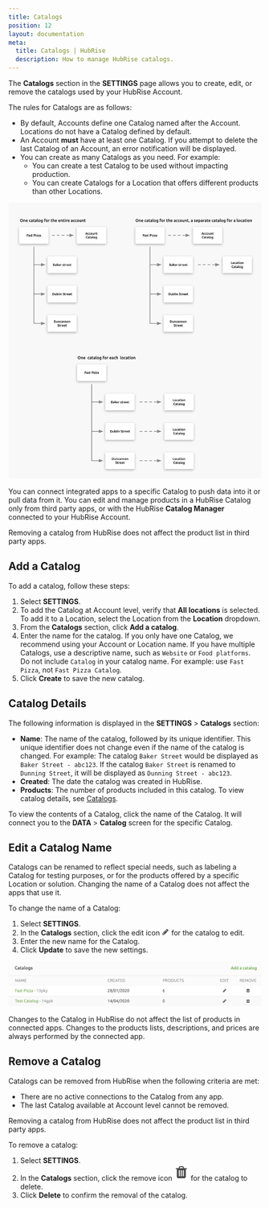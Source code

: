 ```yaml
---
title: Catalogs
position: 12
layout: documentation
meta:
  title: Catalogs | HubRise
  description: How to manage HubRise catalogs.
---
```


The **Catalogs** section in the **SETTINGS** page allows you to create, edit, or remove the catalogs used by your HubRise Account.

The rules for Catalogs are as follows:

- By default, Accounts define one Catalog named after the Account. Locations do not have a Catalog defined by default.
- An Account **must** have at least one Catalog. If you attempt to delete the last Catalog of an Account, an error notification will be displayed.
- You can create as many Catalogs as you need. For example:
  - You can create a test Catalog to be used without impacting production.
  - You can create Catalogs for a Location that offers different products than other Locations.

![Catalog Rules example](../images/047-en-2x-catalog-rules.png)

You can connect integrated apps to a specific Catalog to push data into it or pull data from it.
You can edit and manage products in a HubRise Catalog only from third party apps, or with the HubRise **Catalog Manager** connected to your HubRise Account.

Removing a catalog from HubRise does not affect the product list in third party apps.

## Add a Catalog

To add a catalog, follow these steps:

1. Select **SETTINGS**.
1. To add the Catalog at Account level, verify that **All locations** is selected. To add it to a Location, select the Location from the **Location** dropdown.
1. From the **Catalogs** section, click **Add a catalog**.
1. Enter the name for the catalog. If you only have one Catalog, we recommend using your Account or Location name. If you have multiple Catalogs, use a descriptive name, such as `Website` or `Food platforms`. Do not include `Catalog` in your catalog name. For example: use `Fast Pizza`, not `Fast Pizza Catalog`.
1. Click **Create** to save the new catalog.

## Catalog Details

The following information is displayed in the **SETTINGS** > **Catalogs** section:

- **Name**: The name of the catalog, followed by its unique identifier. This unique identifier does not change even if the name of the catalog is changed. For example: The catalog `Baker Street` would be displayed as `Baker Street - abc123`. If the catalog `Baker Street` is renamed to `Dunning Street`, it will be displayed as `Dunning Street - abc123`.
- **Created**: The date the catalog was created in HubRise.
- **Products**: The number of products included in this catalog. To view catalog details, see [Catalogs](/docs/data#catalogs).

To view the contents of a Catalog, click the name of the Catalog. It will connect you to the **DATA** > **Catalog** screen for the specific Catalog.

## Edit a Catalog Name

Catalogs can be renamed to reflect special needs, such as labeling a Catalog for testing purposes, or for the products offered by a specific Location or solution. Changing the name of a Catalog does not affect the apps that use it.

To change the name of a Catalog:

1. Select **SETTINGS**.
2. In the **Catalogs** section, click the edit icon <InlineImage width="15" height="15">![Edit Icon](../images/028-pen-icon.png)</InlineImage> for the catalog to edit.
3. Enter the new name for the Catalog.
4. Click **Update** to save the new settings.

![HubRise Edit Catalog](../images/065-en-2x-edit-remove-catalog.png)

Changes to the Catalog in HubRise do not affect the list of products in connected apps. Changes to the products lists, descriptions, and prices are always performed by the connected app.

## Remove a Catalog

Catalogs can be removed from HubRise when the following criteria are met:

- There are no active connections to the Catalog from any app.
- The last Catalog available at Account level cannot be removed.

Removing a catalog from HubRise does not affect the product list in third party apps.

To remove a catalog:

1. Select **SETTINGS**.
1. In the **Catalogs** section, click the remove icon <InlineImage width="15" height="16">![Trash icon](../images/057-2x-trash-icon.png)</InlineImage> for the catalog to delete.
1. Click **Delete** to confirm the removal of the catalog.

